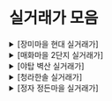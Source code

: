# 실거래가 모음
<details><summary>[장미마을 현대 실거래가] </summary><div markdown='1'>

|No|계약 날짜|층|크기|가격|
|--|--|--|--|--|
|1|01월|1층|75.188㎡|72,000만원|

</div></details><details><summary>[매화마을 2단지 실거래가] </summary><div markdown='1'>

|No|계약 날짜|층|크기|가격|
|--|--|--|--|--|

</div></details><details><summary>[야탑 벽산 실거래가] </summary><div markdown='1'>

|No|계약 날짜|층|크기|가격|
|--|--|--|--|--|
|1|01월|13층|69.87㎡|70,000만원|

</div></details><details><summary>[청라한솔 실거래가] </summary><div markdown='1'>

|No|계약 날짜|층|크기|가격|
|--|--|--|--|--|

</div></details><details><summary>[정자 정든마을 실거래가] </summary><div markdown='1'>

|No|계약 날짜|층|크기|가격|
|--|--|--|--|--|
|1|01월|14층|68.04㎡|78,000만원|

</div></details>

